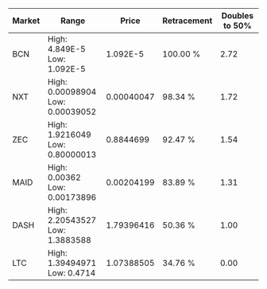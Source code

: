 | Market | Range | Price| Retracement | Doubles to 50% |
| --- | --- | --- | --- | --- |
| BCN | High: 4.849E-5<br />Low: 1.092E-5 | 1.092E-5 | 100.00 % | 2.72 |
| NXT | High: 0.00098904<br />Low: 0.00039052 | 0.00040047 | 98.34 % | 1.72 |
| ZEC | High: 1.9216049<br />Low: 0.80000013 | 0.8844699 | 92.47 % | 1.54 |
| MAID | High: 0.00362<br />Low: 0.00173896 | 0.00204199 | 83.89 % | 1.31 |
| DASH | High: 2.20543527<br />Low: 1.3883588 | 1.79396416 | 50.36 % | 1.00 |
| LTC | High: 1.39494971<br />Low: 0.4714 | 1.07388505 | 34.76 % | 0.00 |
